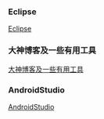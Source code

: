 ### Eclipse
[Eclipse](https://github.com/ningbaoqi/Tools/blob/master/README-eclipse.md)
### 大神博客及一些有用工具
[大神博客及一些有用工具](https://github.com/ningbaoqi/Tools/blob/master/README-useful.md)
### AndroidStudio
[AndroidStudio](https://github.com/ningbaoqi/Tools/blob/master/README-studio.md)
